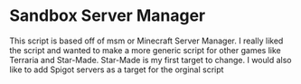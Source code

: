 # Sandbox Server Manager

This script is based off of msm or Minecraft Server Manager. I really liked the script and 
wanted to make a more generic script for other games like Terraria and Star-Made. Star-Made 
is my first target to change. I would also like to add Spigot servers as a target for the 
orginal script

